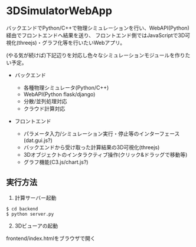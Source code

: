 # 3DSimulatorWebApp

バックエンドでPython/C++で物理シミュレーションを行い、WebAPI(Python)経由でフロントエンドへ結果を送り、
フロントエンド側ではJavaScriptで3D可視化(threejs)・グラフ化等を行いたいWebアプリ。

(やる気が続けば)下記辺りを対応し色々なシミュレーションモジュールを作りたい予定。

- バックエンド
    - 各種物理シミュレータ(Python/C++)
    - WebAPI(Python  flask/django)
    - 分散/並列処理対応
    - クラウド計算対応

- フロントエンド
    - パラメータ入力/シミュレーション実行・停止等のインターフェース(dat.gui.js?)
    - バックエンドから受け取った計算結果の3D可視化(threejs)
    - 3Dオブジェクトのインタラクティブ操作(クリック&ドラッグで移動等)
    - グラフ機能(C3.js/chart.js?)

## 実行方法

1. 計算サーバー起動

```
$ cd backend
$ python server.py
```

2. 3Dビューアの起動

frontend/index.htmlをブラウザで開く

